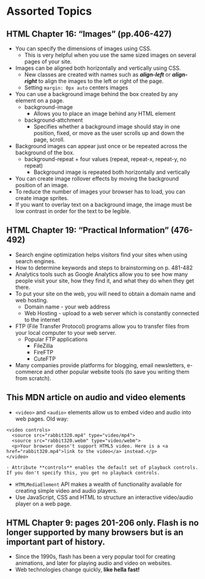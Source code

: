 # Assorted Topics

## HTML Chapter 16: “Images” (pp.406-427)

- You can specify the dimensions of images using CSS.
  - This is very helpful when you use the same sized images on several pages of your site.
- Images can be aligned both horizontally and vertically using CSS.
  - New classes are created with names such as ***align-left*** or ***align-right*** to align the images to the left or right of the page. 
  - Setting ```margin: 0px auto``` centers images
- You can use a background image behind the box created by any element on a page.
  - background-image 
    - Allows you to place an image behind any HTML element
  - background-attchment
    - Specifies whether a background image should stay in one position, fixed, or move as the user scrolls up and down the page, scroll. 
- Background images can appear just once or be repeated across the background of the box.
  - background-repeat + four values (repeat, repeat-x, repeat-y, no repeat)
    - Background image is repeated both horizontally and vertically
- You can create image rollover effects by moving the background position of an image.
- To reduce the number of images your browser has to load, you can create image sprites.
- If you want to overlay text on a background image, the image must be low contrast in order for the text to be legible. 

## HTML Chapter 19: “Practical Information” (476-492)

- Search engine optimization helps visitors find your sites when using search engines.
- How to determine keywords and steps to brainstorming on p. 481-482
- Analytics tools such as Google Analytics allow you to see how many people visit your site, how they find it, and what they do when they get there.
- To put your site on the web, you will need to obtain a domain name and web hosting.
  - Domain name - your web address
  - Web Hosting - upload to a web server which is constantly connected to the internet
- FTP (File Transfer Protocol) programs allow you to transfer files from your local computer to your web server.
  - Popular FTP applications
    - FileZilla
    - FireFTP
    - CuteFTP
- Many companies provide platforms for blogging, email newsletters, e-commerce and other popular website tools (to save you writing them from scratch).

## This MDN article on audio and video elements

- ```<video>``` and ```<audio>``` elements allow us to embed video and audio into web pages. Old way:

```
<video controls>
  <source src="rabbit320.mp4" type="video/mp4">
  <source src="rabbit320.webm" type="video/webm">
  <p>Your browser doesn't support HTML5 video. Here is a <a href="rabbit320.mp4">link to the video</a> instead.</p>
</video>
```

    - Attribute **controls** enables the default set of playback controls. If you don't specify this, you get no playback controls.
- ```HTMLMediaElement``` API makes a wealth of functionality available for creating simple video and audio players.
- Use JavaScript, CSS and HTML to structure an interactive video/audio player on a web page.

## HTML Chapter 9: pages 201-206 only. Flash is no longer supported by many browsers but is an important part of history.

- Since the 1990s, flash has been a very popular tool for creating animations, and later for playing audio and video on websites.
- Web technologies change quickly, **like hella fast!**

